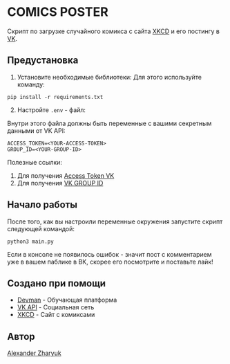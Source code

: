 # COMICS POSTER

Скрипт по загрузке случайного комикса с сайта [XKCD](https://xkcd.com/) и его постингу в [VK](https://vk.com/).

## Предустановка
1. Установите необходимые библиотеки:
Для этого используйте команду:
```shell
pip install -r requirements.txt
```
2. Настройте `.env` - файл:

Внутри этого файла должны быть переменные с вашими секретным данными от VK API:
```
ACCESS_TOKEN=<YOUR-ACCESS-TOKEN>
GROUP_ID=<YOUR-GROUP-ID>
```

Полезные ссылки:
1. Для получения [Access Token VK](https://vk.com/dev/implicit_flow_user)
2. Для получения [VK GROUP ID](https://regvk.com/id/)

## Начало работы
После того, как вы настроили переменные окружения запустите скрипт следующей командой:
```shell
python3 main.py
```
Если в консоле не появилось ошибок - значит пост с комментарием уже в вашем паблике в ВК, скорее его посмотрите и поставьте лайк!

## Создано при помощи
* [Devman](https://dvmn.org/) - Обучающая платформа
* [VK API](https://vk.com/) - Социальная сеть
* [XKCD](https://xkcd.com/) - Сайт с комиксами

## Автор
[Alexander Zharyuk](https://github.com/AlexanderZharyuk/)

